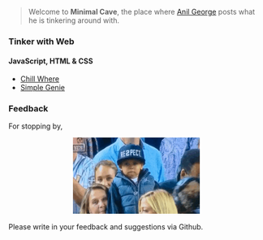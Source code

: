 > Welcome to **Minimal Cave**, the place where [Anil George](https://www.linkedin.com/in/anilgeorge04/) posts what he is tinkering around with. 

### Tinker with Web
#### JavaScript, HTML & CSS
- [Chill Where](https://anilgeorge04.github.io/chill-where)
- [Simple Genie](https://anilgeorge04.github.io/cs50harvard)

### Feedback

For stopping by,
<p align='center'><img width='250' height='150' src="images/respect.gif" alt="respect"></p>

Please write in your feedback and suggestions via Github.
